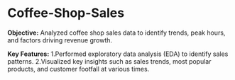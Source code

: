 # Coffee-Shop-Sales
**Objective:** Analyzed coffee shop sales data to identify trends, peak hours, and factors driving revenue growth.

**Key Features:**
1.Performed exploratory data analysis (EDA) to identify sales patterns.
2.Visualized key insights such as sales trends, most popular products, and customer footfall at various times.
